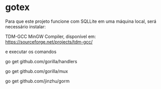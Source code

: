 # gotex
Para que este projeto funcione com SQLLite em uma máquina local, será necessário instalar:

TDM-GCC MinGW Compiler, disponível em:
https://sourceforge.net/projects/tdm-gcc/

e executar os comandos 

go get github.com/gorilla/handlers

go get github.com/gorilla/mux

go get github.com/jinzhu/gorm





